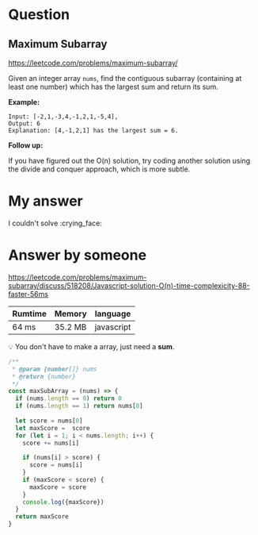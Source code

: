 # Question
## Maximum Subarray

https://leetcode.com/problems/maximum-subarray/

Given an integer array `nums`, find the contiguous subarray (containing at least one number) which has the largest sum and return its sum.

**Example:**

```
Input: [-2,1,-3,4,-1,2,1,-5,4],
Output: 6
Explanation: [4,-1,2,1] has the largest sum = 6.
```

**Follow up:**

If you have figured out the O(n) solution, try coding another solution using the divide and conquer approach, which is more subtle.

# My answer

I couldn't solve :crying_face:

# Answer by someone

https://leetcode.com/problems/maximum-subarray/discuss/518208/Javascript-solution-O(n)-time-complexicity-88-faster-56ms

|Rumtime|Memory|language|
|----|-----|-----|
|64 ms|35.2 MB|javascript|

:bulb: You don't have to make a array, just need a **sum**.

```javascript
/**
 * @param {number[]} nums
 * @return {number}
 */
const maxSubArray = (nums) => {
  if (nums.length == 0) return 0
  if (nums.length == 1) return nums[0]
  
  let score = nums[0]
  let maxScore =  score
  for (let i = 1; i < nums.length; i++) {
    score += nums[i]
      
    if (nums[i] > score) {
      score = nums[i]
    }
    if (maxScore < score) {
      maxScore = score
    }
    console.log({maxScore})
  }
  return maxScore
}
```